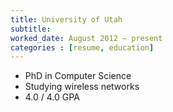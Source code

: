 ```yaml
---
title: University of Utah
subtitle:
worked_date: August 2012 – present
categories : [resume, education]
---
```

<ul>
    <li>PhD in Computer Science</li>
    <li>Studying wireless networks</li>
    <li>4.0 / 4.0 GPA</li>
</ul>


